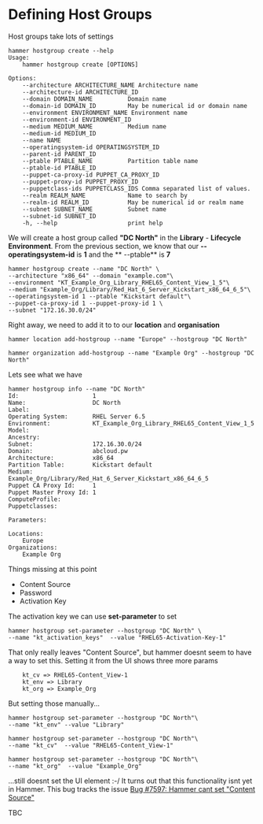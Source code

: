 # Defining Host Groups

Host groups take lots of settings

```
hammer hostgroup create --help
Usage:
    hammer hostgroup create [OPTIONS]

Options:
    --architecture ARCHITECTURE_NAME Architecture name
    --architecture-id ARCHITECTURE_ID
    --domain DOMAIN_NAME          Domain name
    --domain-id DOMAIN_ID         May be numerical id or domain name
    --environment ENVIRONMENT_NAME Environment name
    --environment-id ENVIRONMENT_ID
    --medium MEDIUM_NAME          Medium name
    --medium-id MEDIUM_ID
    --name NAME
    --operatingsystem-id OPERATINGSYSTEM_ID
    --parent-id PARENT_ID
    --ptable PTABLE_NAME          Partition table name
    --ptable-id PTABLE_ID
    --puppet-ca-proxy-id PUPPET_CA_PROXY_ID
    --puppet-proxy-id PUPPET_PROXY_ID
    --puppetclass-ids PUPPETCLASS_IDS Comma separated list of values.
    --realm REALM_NAME            Name to search by
    --realm-id REALM_ID           May be numerical id or realm name
    --subnet SUBNET_NAME          Subnet name
    --subnet-id SUBNET_ID
    -h, --help                    print help
```

We will create a host group called **"DC North"** in the **Library** - **Lifecycle Environment**. From the previous section, we know that our **--operatingsystem-id** is **1** and the ** --ptable** is **7**

```
hammer hostgroup create --name "DC North" \
--architecture "x86_64" --domain "example.com"\
--environment "KT_Example_Org_Library_RHEL65_Content_View_1_5"\
--medium "Example_Org/Library/Red_Hat_6_Server_Kickstart_x86_64_6_5"\
--operatingsystem-id 1 --ptable "Kickstart default"\
--puppet-ca-proxy-id 1 --puppet-proxy-id 1 \
--subnet "172.16.30.0/24"
```

Right away, we need to add it to to our **location** and **organisation**

```
hammer location add-hostgroup --name "Europe" --hostgroup "DC North"

hammer organization add-hostgroup --name "Example Org" --hostgroup "DC North"
```
Lets see what we have

```
hammer hostgroup info --name "DC North"
Id:                     1
Name:                   DC North
Label:
Operating System:       RHEL Server 6.5
Environment:            KT_Example_Org_Library_RHEL65_Content_View_1_5
Model:
Ancestry:
Subnet:                 172.16.30.0/24
Domain:                 abcloud.pw
Architecture:           x86_64
Partition Table:        Kickstart default
Medium:                 Example_Org/Library/Red_Hat_6_Server_Kickstart_x86_64_6_5
Puppet CA Proxy Id:     1
Puppet Master Proxy Id: 1
ComputeProfile:
Puppetclasses:

Parameters:

Locations:
    Europe
Organizations:
    Example Org
```


Things missing at this point

* Content Source
* Password
* Activation Key

The activation key we can use **set-parameter** to set

```
hammer hostgroup set-parameter --hostgroup "DC North" \
--name "kt_activation_keys"  --value "RHEL65-Activation-Key-1"
```

That only really leaves "Content Source", but hammer doesnt seem to have a way to set this. Setting it from the UI shows three more params

```
    kt_cv => RHEL65-Content_View-1
    kt_env => Library
    kt_org => Example_Org
```

But setting those manually...

```
hammer hostgroup set-parameter --hostgroup "DC North"\
--name "kt_env" --value "Library"

hammer hostgroup set-parameter --hostgroup "DC North"\
--name "kt_cv"  --value "RHEL65-Content_View-1"

hammer hostgroup set-parameter --hostgroup "DC North"\
--name "kt_org"  --value "Example_Org"
```

...still doesnt set the UI element :-/ It turns out that this functionality isnt yet in Hammer. This bug tracks the issue [Bug #7597: Hammer cant set "Content Source"](http://projects.theforeman.org/issues/7597)

TBC
